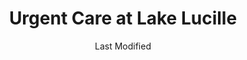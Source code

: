 ---
layout: location-page
date: Last Modified
description: "Local COVID-19 testing is available at Urgent Care at Lake Lucille in Wasilla, Alaska, USA."
permalink: "locations/alaska/wasilla/urgent-care-at-lake-lucille/"
tags:
  - locations
  - alaska
title: Urgent Care at Lake Lucille
uniqueName: urgent-care-at-lake-lucille
state: Alaska
stateAbbr: AK
hood: "Wasilla"
address: "185 E Parks Highway"
city: "Wasilla"
zip: "99654"
zipsNearby: "99501 99502 99503 99504 99505 99506 99507 99508 99509 99510 99511 99513 99514 99515 99516 99517 99518 99519 99520 99521 99522 99523 99524 99529 99530 99540 99599 99695 99567 99577 99587 99605 99635 99645 99674 99682 99623 99629 99652 99654 99687 99694 99688" 
mapUrl: "http://maps.apple.com/?q=Urgent+Care+at+Lake+Lucille&address=185+E+Parks+Highway,Wasilla,Alaska,99654"
locationType: Walk-up
phone: "907-373-4200"
website: "https://www.urgentcarealaska.com/"
onlineBooking: undefined
closed: undefined
closedUpdate: June 30th, 2020
notes: "Open to all."
days: Weekdays
hours: 8AM-6PM
altDays: Weekends
altHours: 9AM-5PM
ctaMessage: Learn more
ctaUrl: "https://www.urgentcarealaska.com/"
---